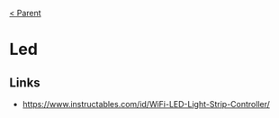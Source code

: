 [< Parent](./Readme.md)

# Led

## Links

- <https://www.instructables.com/id/WiFi-LED-Light-Strip-Controller/>
